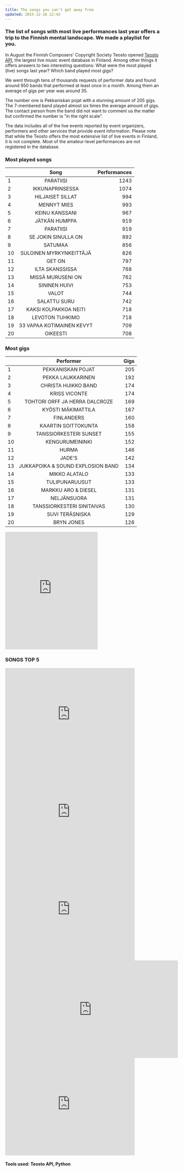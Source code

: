```yaml
---
title: The songs you can't get away from
updated: 2015-12-16 22:43
---
```


### The list of songs with most live performances last year offers a trip to the Finnish mental landscape. We made a playlist for you. 

In August the Finnish Composers' Copyright Society Teosto opened [Teosto API](http://api.teosto.fi), the largest live music event database in Finland. Among other things it offers answers to two interesting questions: What were the most played (live) songs last year? Which band played most gigs? 

We went through tens of thousands requests of performer data and found around 950 bands that performed at least once in a month. Among them an average of gigs per year was around 35.

The number one is Pekkaniskan pojat with a stunning amount of 205 gigs. The 7-membered band played almost six times the average amount of gigs. The contact person from the band did not want to comment us the matter but confirmed the number is "in the right scale".

The data includes all of the live events reported by event organizers, performers and other services that provide event information. Please note that while the Teosto offers the most extensive list of live events in Finland, it is not complete. Most of the amateur-level performances are not registered in the database. 


### Most played songs

|      | Song         | Performances |
| ------------- |:-------------:| -----:|
| 1  | PARATIISI                 | 1243 |
| 2  | IKKUNAPRINSESSA           | 1074 |
| 3  | HILJAISET SILLAT          | 994  |
| 4  | MENNYT MIES               | 993  |
| 5  | KEINU KANSSANI            | 967  |
| 6  | JÄTKÄN HUMPPA             | 919  |
| 7  | PARATIISI                 | 919  |
| 8  | SE JOKIN SINULLA ON       | 892  |
| 9  | SATUMAA                   | 856  |
| 10 | SULOINEN MYRKYNKEITTÄJÄ   | 826  |
| 11 | GET ON                    | 797  |
| 12 | ILTA SKANSSISSA           | 768  |
| 13 | MISSÄ MURUSENI ON         | 762  |
| 14 | SININEN HUIVI             | 753  |
| 15 | VALOT                     | 744  |
| 16 | SALATTU SURU              | 742  |
| 17 | KAKSI KOLPAKKOA NEITI     | 718  |
| 18 | LEVOTON TUHKIMO           | 718  |
| 19 | 33 VAPAA KOTIMAINEN KEVYT | 709  |
| 20 | OIKEESTI                  | 708  |

### Most gigs

|      | Performer         | Gigs |
| ------------- |:-------------:| -----:|
| 1         | PEKKANISKAN POJAT                 | 205 |
| 2         | PEKKA LAUKKARINEN                 | 192 |
| 3         | CHRISTA HUIKKO BAND               | 174 |
| 4         | KRISS VICONTE                     | 174 |
| 5         | TOHTORI ORFF JA HERRA DALCROZE    | 169 |
| 6         | KYÖSTI MÄKIMATTILA                | 167 |
| 7         | FINLANDERS                        | 160 |
| 8         | KAARTIN SOITTOKUNTA               | 158 |
| 9         | TANSSIORKESTERI SUNSET            | 155 |
| 10        | KENGURUMEININKI                   | 152 |
| 11        | HURMA                             | 146 |
| 12        | JADE'S                            | 142 |
| 13        | JUKKAPOIKA & SOUND EXPLOSION BAND | 134 |
| 14        | MIKKO ALATALO                     | 133 |
| 15        | TULIPUNARUUSUT                    | 133 |
| 16        | MARKKU ARO & DIESEL               | 131 |
| 17        | NELJÄNSUORA                       | 131 |
| 18        | TANSSIORKESTERI SINITAIVAS        | 130 |
| 19        | SUVI TERÄSNISKA                   | 129 |
| 20        | BRYN JONES                        | 126 |

<iframe src="https://embed.spotify.com/?uri=spotify%3Auser%3A1158060706%3Aplaylist%3A2tXFmxGYyMT8kuWDvnzHBC" width="300" height="380" frameborder="0" allowtransparency="true"></iframe>

### SONGS TOP 5

<div class="biisi">
	<iframe width="420" height="315" src="https://www.youtube.com/embed/FJG76l345E4" frameborder="0" allowfullscreen></iframe>
</div>
<div class="biisi">
	<iframe width="420" height="315" src="https://www.youtube.com/embed/w9h3VycOXq4" frameborder="0" allowfullscreen></iframe>
</div>
<div class="biisi">
	<iframe width="420" height="315" src="https://www.youtube.com/embed/AXflqTzYT-g" frameborder="0" allowfullscreen></iframe>
</div>
<div class="biisi">
	<iframe width="560" height="315" src="https://www.youtube.com/embed/6ym2F3rbKmM" frameborder="0" allowfullscreen></iframe>
</div>
<div class="biisi">
	<iframe width="420" height="315" src="https://www.youtube.com/embed/465OSQffiXo" frameborder="0" allowfullscreen></iframe>
</div>

#### Tools used: Teosto API, Python